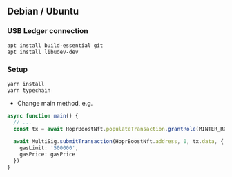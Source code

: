 ## Debian / Ubuntu

### USB Ledger connection

```sh
apt install build-essential git
apt install libudev-dev
```

### Setup

```sh
yarn install
yarn typechain
```

- Change main method, e.g.

```ts
async function main() {
  // ...
  const tx = await HoprBoostNft.populateTransaction.grantRole(MINTER_ROLE, '0x')

  await MultiSig.submitTransaction(HoprBoostNft.address, 0, tx.data, {
    gasLimit: '500000',
    gasPrice: gasPrice
  })
}
```
